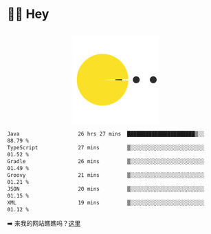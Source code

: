 
# 👋🏻 Hey
<div align="center">
	<br>
	<img src="https://raw.githubusercontent.com/Aniket965/Aniket965/master/pacman.svg?sanitize=true" width="200" height="200">
	<br>
</div>

<!--START_SECTION:waka-->

```text
Java                   26 hrs 27 mins  ██████████████████████▒░░   88.79 %
TypeScript             27 mins         ▒░░░░░░░░░░░░░░░░░░░░░░░░   01.52 %
Gradle                 26 mins         ▒░░░░░░░░░░░░░░░░░░░░░░░░   01.49 %
Groovy                 21 mins         ▒░░░░░░░░░░░░░░░░░░░░░░░░   01.21 %
JSON                   20 mins         ▒░░░░░░░░░░░░░░░░░░░░░░░░   01.15 %
XML                    19 mins         ▒░░░░░░░░░░░░░░░░░░░░░░░░   01.12 %
```

<!--END_SECTION:waka-->

 ➡️  来我的网站瞧瞧吗？[这里](https://www.shaolongfei.com)
